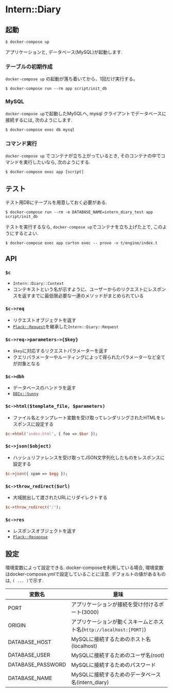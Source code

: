 # Intern::Diary

## 起動
```
$ docker-compose up
```

アプリケーションと, データベース(MySQL)が起動します.

### テーブルの初期作成

`docker-compose up` の起動が落ち着いてから、1回だけ実行する。

```
$ docker-compose run --rm app script/init_db
```

### MySQL

`docker-compose up`で起動したMySQLへ, mysql クライアントでデータベースに接続するには, 次のようにします.

```
$ docker-compose exec db mysql
```

### コマンド実行

`docker-compose up` でコンテナが立ち上がっているとき, そのコンテナの中でコマンドを実行したいなら, 次のようにする.

```
$ docker-compose exec app [script]
```

## テスト

テスト用DBにテーブルを用意しておく必要がある.

```
$ docker-compose run --rm -e DATABASE_NAME=intern_diary_test app script/init_db
```

テストを実行するなら, `docker-compose up`でコンテナを立ち上げた上で, このようにするとよい.

```
$ docker-compose exec app carton exec -- prove -v t/engine/index.t
```

## API

### `$c`
- `Intern::Diary::Context`
- コンテキストという名が示すように、ユーザーからのリクエストにレスポンスを返すまでに最低限必要な一連のメソッドがまとめられている

### `$c->req`
- リクエストオブジェクトを返す
- [`Plack::Request`](http://search.cpan.org/dist/Plack/lib/Plack/Request.pm)を継承した`Intern::Diary::Request`

### `$c->req->parameters->{$key}`
- `$key`に対応するリクエストパラメーターを返す
- クエリパラメーターやルーティングによって得られたパラメーターなど全てが対象となる

### `$c->dbh`
- データベースのハンドラを返す
- [`DBIx::Sunny`](http://search.cpan.org/dist/DBIx-Sunny/lib/DBIx/Sunny.pm)

### `$c->html($template_file, $parameters)`
- ファイル名とテンプレート変数を受け取ってレンダリングされたHTMLをレスポンスに設定する
```perl
$c->html('index.html', { foo => $bar });
```

### `$c->json($object)`
- ハッシュリファレンスを受け取ってJSON文字列化したものをレスポンスに設定する
```perl
$c->json({ spam => $egg });
```

### `$c->throw_redirect($url)`
- 大域脱出して渡されたURLにリダイレクトする
```perl
$c->throw_redirect('/');
```

### `$c->res`
- レスポンスオブジェクトを返す
- [`Plack::Response`](http://search.cpan.org/dist/Plack/lib/Plack/Response.pm)

## 設定
環境変数によって設定できる. docker-composeを利用している場合, 環境変数はdocker-compose.ymlで設定していることに注意.
デフォルトの値があるものは, `( ... )`で示す.

| 変数名            | 意味 |
| ----------------- | ---- |
| PORT              | アプリケーションが接続を受け付けるポート(3000) |
| ORIGIN            | アプリケーションが動くスキームとホスト名(`http://localhost:[PORT]`) |
| DATABASE_HOST     | MySQLに接続するためのホスト名(localhost) |
| DATABASE_USER     | MySQLに接続するためのユーザ名(root) |
| DATABASE_PASSWORD | MySQLに接続するためのパスワード |
| DATABASE_NAME     | MySQLに接続するためのデータベース名(intern_diary) |
